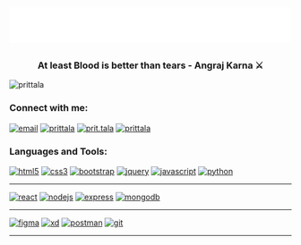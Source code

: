 <h1 align="center">
  <img style="width:"500px"; src="https://raw.githubusercontent.com/prittala/prittala/master/Name.svg" alt="PritTala" />
</h1>

<h3 align="center">At least Blood is better than tears - Angraj Karna ⚔️</h3>

<p align="left"> <img src="https://komarev.com/ghpvc/?username=prittala&label=Profile%20views&color=0e75b6&style=flat" alt="prittala" /> </p>

<h3 align="left">Connect with me:</h3>
<div align="left">
<a href="mailto:prittala2111@gmail.com" target="_blank"><img align="center" src="https://skillicons.dev/icons?i=gmail" alt="email" height="30" width="40" /></a>
<a href="https://linkedin.com/in/prittala" target="blank"><img align="center" src="https://skillicons.dev/icons?i=linkedin" alt="prittala" height="30" width="40" /></a>
<a href="https://instagram.com/prit.tala" target="blank"><img align="center" src="https://skillicons.dev/icons?i=instagram" alt="prit.tala" height="30" width="40" /></a>
<a href="https://x.com/talaprit" target="blank"><img align="center" src="https://skillicons.dev/icons?i=twitter" alt="prittala" height="30" width="40" /></a>
</div>

<h3 align="left">Languages and Tools:</h3>
<div align="left">
<a href="https://www.w3schools.com/html/" target="_blank" rel="noreferrer"><img src="https://skillicons.dev/icons?i=html" alt="html5" width="40" height="40"/></a>
<a href="https://www.w3schools.com/css/" target="_blank" rel="noreferrer"> <img src="https://skillicons.dev/icons?i=css" alt="css3" width="40" height="40"/></a>
<a href="https://getbootstrap.com" target="_blank" rel="noreferrer"><img src="https://skillicons.dev/icons?i=bootstrap" alt="bootstrap" width="40" height="40"/></a>
<a href="https://jquery.com/" target="_blank" rel="noreferrer"><img src="https://skillicons.dev/icons?i=jquery" alt="jquery" width="40" height="40"/></a>
<a href="https://www.w3schools.com/js/" target="_blank" rel="noreferrer"><img src="https://skillicons.dev/icons?i=javascript" alt="javascript" width="40" height="40"/></a>
<a href="https://www.python.org" target="_blank" rel="noreferrer"><img src="https://skillicons.dev/icons?i=python" alt="python" width="40" height="40"/></a>
</div>
<hr>
<div align="left">
<a href="https://reactjs.org/" target="_blank" rel="noreferrer"><img src="https://skillicons.dev/icons?i=react" alt="react" width="40" height="40"/></a>
<a href="https://nodejs.org" target="_blank" rel="noreferrer"><img src="https://skillicons.dev/icons?i=nodejs" alt="nodejs" width="40" height="40"/></a>
<a href="https://expressjs.com" target="_blank" rel="noreferrer"><img src="https://skillicons.dev/icons?i=express" alt="express" width="40" height="40"/></a>
<a href="https://www.mongodb.com/" target="_blank" rel="noreferrer"><img src="https://skillicons.dev/icons?i=mongodb" alt="mongodb" width="40" height="40"/></a>
</div>
<hr>
<div align="left">
<a href="https://www.figma.com/" target="_blank" rel="noreferrer"><img src="https://skillicons.dev/icons?i=figma" alt="figma" width="40" height="40"/></a>
<a href="https://www.adobe.com/products/xd.html" target="_blank" rel="noreferrer"><img src="https://skillicons.dev/icons?i=xd" alt="xd" width="40" height="40"/></a>
<a href="https://postman.com" target="_blank" rel="noreferrer"><img src="https://skillicons.dev/icons?i=postman" alt="postman" width="40" height="40"/></a>
<a href="https://git-scm.com/" target="_blank" rel="noreferrer"><img src="https://skillicons.dev/icons?i=git" alt="git" width="40" height="40"/></a>
</div>
<hr>
